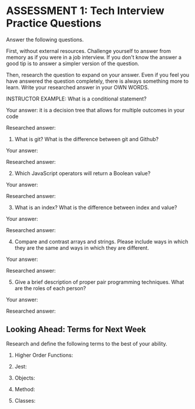 # ASSESSMENT 1: Tech Interview Practice Questions

Answer the following questions.

First, without external resources. Challenge yourself to answer from memory as if you were in a job interview. If you don't know the answer a good tip is to answer a simpler version of the question.

Then, research the question to expand on your answer. Even if you feel you have answered the question completely, there is always something more to learn. Write your researched answer in your OWN WORDS.

INSTRUCTOR EXAMPLE: What is a conditional statement?

Your answer: it is a decision tree that allows for multiple outcomes in your code

Researched answer:

1. What is git? What is the difference between git and Github?

Your answer:

Researched answer:

2. Which JavaScript operators will return a Boolean value?

Your answer:

Researched answer:

3. What is an index? What is the difference between index and value?

Your answer:

Researched answer:

4. Compare and contrast arrays and strings. Please include ways in which they are the same and ways in which they are different.

Your answer:

Researched answer:

5. Give a brief description of proper pair programming techniques. What are the roles of each person?

Your answer:

Researched answer:

## Looking Ahead: Terms for Next Week

Research and define the following terms to the best of your ability.

1. Higher Order Functions:

2. Jest:

3. Objects:

4. Method:

5. Classes:

